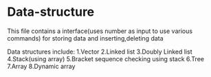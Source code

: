 # Data-structure


This file contains a interface(uses number as input to use various commands) for storing data and inserting,deleting data

Data structures include:
1.Vector
2.Linked list
3.Doubly Linked list
4.Stack(using array)
5.Bracket sequence checking using stack
6.Tree
7.Array
8.Dynamic array
